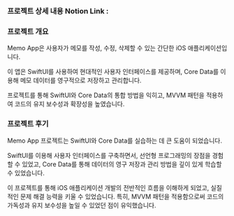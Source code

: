 ### 프로젝트 상세 내용 Notion Link :

### 프로젝트 개요

Memo App은 사용자가 메모를 작성, 수정, 삭제할 수 있는 간단한 iOS 애플리케이션입니다. 

이 앱은 SwiftUI를 사용하여 현대적인 사용자 인터페이스를 제공하며, Core Data를 이용해 메모 데이터를 영구적으로 저장하고 관리합니다. 

프로젝트를 통해 SwiftUI와 Core Data의 통합 방법을 익히고, MVVM 패턴을 적용하여 코드의 유지 보수성과 확장성을 높였습니다.

### 프로젝트 후기

Memo App 프로젝트는 SwiftUI와 Core Data를 실습하는 데 큰 도움이 되었습니다. 

SwiftUI를 이용해 사용자 인터페이스를 구축하면서, 선언형 프로그래밍의 장점을 경험할 수 있었고, Core Data를 통해 데이터의 영구 저장과 관리 방법을 깊이 있게 학습할 수 있었습니다. 

이 프로젝트를 통해 iOS 애플리케이션 개발의 전반적인 흐름을 이해하게 되었고, 실질적인 문제 해결 능력을 키울 수 있었습니다. 특히, MVVM 패턴을 적용함으로써 코드의 가독성과 유지 보수성을 높일 수 있었던 점이 유익했습니다.
